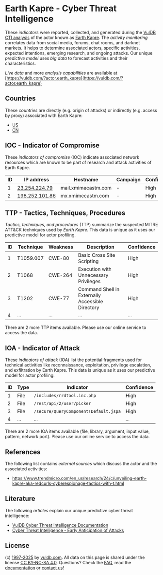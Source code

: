# Earth Kapre - Cyber Threat Intelligence

These _indicators_ were reported, collected, and generated during the [VulDB CTI analysis](https://vuldb.com/?kb.cti) of the actor known as [Earth Kapre](https://vuldb.com/?actor.earth_kapre). The _activity monitoring_ correlates data from social media, forums, chat rooms, and darknet markets. It helps to determine associated actors, specific activities, expected intentions, emerging research, and ongoing attacks. Our unique _predictive model_ uses _big data_ to forecast activities and their characteristics.

_Live data_ and more _analysis capabilities_ are available at [https://vuldb.com/?actor.earth_kapre](https://vuldb.com/?actor.earth_kapre)

## Countries

These _countries_ are directly (e.g. origin of attacks) or indirectly (e.g. access by proxy) associated with Earth Kapre:

* [US](https://vuldb.com/?country.us)
* [CN](https://vuldb.com/?country.cn)

## IOC - Indicator of Compromise

These _indicators of compromise_ (IOC) indicate associated network resources which are known to be part of research and attack activities of Earth Kapre.

ID | IP address | Hostname | Campaign | Confidence
-- | ---------- | -------- | -------- | ----------
1 | [23.254.224.79](https://vuldb.com/?ip.23.254.224.79) | mail.xmimecastm.com | - | High
2 | [198.252.101.86](https://vuldb.com/?ip.198.252.101.86) | mx.xmimecastm.com | - | High

## TTP - Tactics, Techniques, Procedures

_Tactics, techniques, and procedures_ (TTP) summarize the suspected MITRE ATT&CK techniques used by _Earth Kapre_. This data is unique as it uses our predictive model for actor profiling.

ID | Technique | Weakness | Description | Confidence
-- | --------- | -------- | ----------- | ----------
1 | T1059.007 | CWE-80 | Basic Cross Site Scripting | High
2 | T1068 | CWE-264 | Execution with Unnecessary Privileges | High
3 | T1202 | CWE-77 | Command Shell in Externally Accessible Directory | High
4 | ... | ... | ... | ...

There are 2 more TTP items available. Please use our online service to access the data.

## IOA - Indicator of Attack

These _indicators of attack_ (IOA) list the potential fragments used for technical activities like reconnaissance, exploitation, privilege escalation, and exfiltration by Earth Kapre. This data is unique as it uses our predictive model for actor profiling.

ID | Type | Indicator | Confidence
-- | ---- | --------- | ----------
1 | File | `/includes/rrdtool.inc.php` | High
2 | File | `/rest/api/2/user/picker` | High
3 | File | `/secure/QueryComponent!Default.jspa` | High
4 | ... | ... | ...

There are 2 more IOA items available (file, library, argument, input value, pattern, network port). Please use our online service to access the data.

## References

The following list contains _external sources_ which discuss the actor and the associated activities:

* https://www.trendmicro.com/en_us/research/24/c/unveiling-earth-kapre-aka-redcurls-cyberespionage-tactics-with-t.html

## Literature

The following _articles_ explain our unique predictive cyber threat intelligence:

* [VulDB Cyber Threat Intelligence Documentation](https://vuldb.com/?kb.cti)
* [Cyber Threat Intelligence - Early Anticipation of Attacks](https://www.scip.ch/en/?labs.20201022)

## License

(c) [1997-2025](https://vuldb.com/?kb.changelog) by [vuldb.com](https://vuldb.com/?kb.about). All data on this page is shared under the license [CC BY-NC-SA 4.0](https://creativecommons.org/licenses/by-nc-sa/4.0/). Questions? Check the [FAQ](https://vuldb.com/?kb.faq), read the [documentation](https://vuldb.com/?kb) or [contact us](https://vuldb.com/?contact)!
